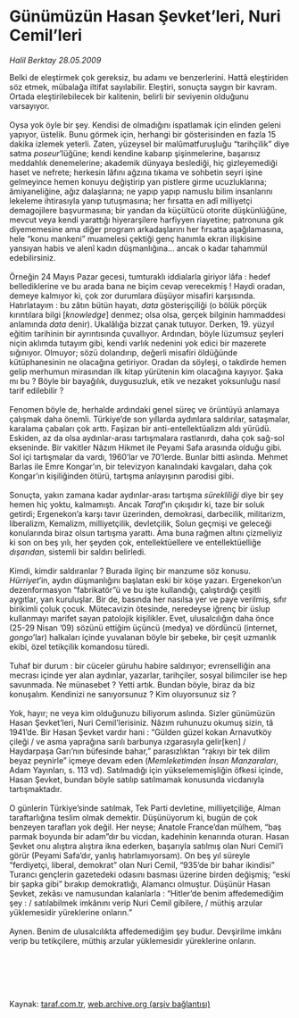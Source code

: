 # Günümüzün Hasan Şevket’leri, Nuri Cemil’leri

*Halil Berktay 28.05.2009*

<div class="taraf_structure_2col_1zq">
<div class="margen_n">



 <p>Belki de eleştirmek çok gereksiz, bu adamı ve benzerlerini. Hattâ eleştiriden söz etmek, mübalağa iltifat sayılabilir. Eleştiri, sonuçta saygın bir kavram. Ortada eleştirilebilecek bir kalitenin, belirli bir seviyenin olduğunu varsayıyor. <br/><br/>Oysa yok öyle bir şey. Kendisi de olmadığını ispatlamak için elinden geleni yapıyor, üstelik. Bunu görmek için, herhangi bir gösterisinden en fazla 15 dakika izlemek yeterli. Zaten, yüzeysel bir malûmatfuruşluğu “tarihçilik” diye satma <i>poseur</i>’lüğüne; kendi kendine kabarıp şişinmelerine, başarısız meddahlık denemelerine; akademik dünyaya beslediği, hiç gizleyemediği haset ve nefrete; herkesin lâfını ağzına tıkama ve sohbetin seyri işine gelmeyince hemen konuyu değiştirip yan pistlere girme ucuzluklarına; âmiyaneliğine, ağız dalaşlarına; ne yapıp yapıp namuslu bilim insanlarını lekeleme ihtirasıyla yanıp tutuşmasına; her fırsatta en adî milliyetçi demagojilere başvurmasına; bir yandan da küçültücü otorite düşkünlüğüne, mevcut veya kendi yarattığı hiyerarşilere harfiyyen riayetine; patronuna gık diyememesine ama diğer program arkadaşlarını her fırsatta aşağılamasına, hele “konu mankeni” muamelesi çektiği genç hanımla ekran ilişkisine yansıyan habis ve alenî kadın düşmanlığına... ancak o kadar tahammül edebilirsiniz. <br/><br/>Örneğin 24 Mayıs Pazar gecesi, tumturaklı iddialarla giriyor lâfa : hedef bellediklerine ve bu arada bana ne biçim cevap verecekmiş ! Haydi oradan, demeye kalmıyor ki, çok zor durumlara düşüyor misafiri karşısında. Hatırlatayım : bu zâtın bütün hayatı, <i>data</i> gösterişçiliği (o bölük pörçük kırıntılara bilgi [<i>knowledge</i>] denmez; olsa olsa, gerçek bilginin hammaddesi anlamında <i>data</i> denir). Ukalâlığa bizzat çanak tutuyor. Derken, 19. yüzyıl eğitim tarihinin bir ayrıntısında çuvallıyor. Ardından, böyle lüzumsuz şeyleri niçin aklımda tutayım gibi, kendi varlık nedenini yok edici bir mazerete sığınıyor. Olmuyor; sözü dolandırıp, değerli misafiri öldüğünde kütüphanesinin ne olacağına getiriyor. Oradan da söyleşi, o takdirde hemen gelip merhumun mirasından ilk kitap yürütenin kim olacağına kayıyor. Şaka mı bu ? Böyle bir bayağılık, duygusuzluk, etik ve nezaket yoksunluğu nasıl tarif edilebilir ? <br/><br/>Fenomen böyle de, herhalde ardındaki genel süreç ve örüntüyü anlamaya çalışmak daha önemli. Türkiye’de son yıllarda aydınlara saldırılar, sataşmalar, karalama çabaları çok arttı. Faşizan bir anti-entellektüalizm aldı yürüdü. Eskiden, az da olsa aydınlar-arası tartışmalara rastlanırdı, daha çok sağ-sol ekseninde. Bir vakitler Nâzım Hikmet ile Peyami Safa arasında olduğu gibi. Sol içi tartışmalar da vardı, 1960’lar ve 70’lerde. Bunlar bitti aslında. Mehmet Barlas ile Emre Kongar’ın, bir televizyon kanalındaki kavgaları, daha çok Kongar’ın kişiliğinden ötürü, tartışma anlayışının parodisi gibi. <br/><br/>Sonuçta, yakın zamana kadar aydınlar-arası tartışma <i>sürekliliği</i> diye bir şey hemen hiç yoktu, kalmamıştı. Ancak <i>Taraf</i>’ın çıkışıdır ki, taze bir soluk getirdi; Ergenekon’a karşı tavır üzerinden, demokrasi, darbecilik, militarizm, liberalizm, Kemalizm, milliyetçilik, devletçilik, Solun geçmişi ve geleceği konularında biraz olsun tartışma yarattı. Ama buna rağmen altını çizmeliyiz ki son on beş yılı, her şeyden çok, entellektüellere ve entellektüelliğe <i>dışarıdan</i>, sistemli bir saldırı belirledi. <br/><br/>Kimdi, kimdir saldıranlar ? Burada ilginç bir manzume söz konusu. <i>Hürriyet</i>’in, aydın düşmanlığını başlatan eski bir köşe yazarı. Ergenekon’un dezenformasyon “fabrikatör”ü ve bu işte kullandığı, çalıştırdığı çeşitli aygıtlar, yan kuruluşlar. Bir de, basında her nasılsa yer ve paye verilmiş, sıfır birikimli çoluk çocuk. Mütecavizin ötesinde, neredeyse iğrenç bir üslup kullanmayı marifet sayan patolojik kişilikler. Evet, ulusalcılığın daha önce (25-29 Nisan ’09) sözünü ettiğim üçüncü (medya) ve dördüncü (internet, <i>gongo</i>’lar) halkaları içinde yuvalanan böyle bir şebeke, bir çeşit uzmanlık ekibi, özel tetikçilik komandosu türedi. <br/><br/>Tuhaf bir durum : bir cüceler güruhu habire saldırıyor; evrenselliğin ana mecrası içinde yer alan aydınlar, yazarlar, tarihçiler, sosyal bilimciler ise hep savunmada. Ne münasebet ? Yetti artık. Bundan böyle, biraz da biz konuşalım. Kendinizi ne sanıyorsunuz ? Kim oluyorsunuz siz ? <br/><br/>Yok, hayır; ne veya kim olduğunuzu biliyorum aslında. Sizler günümüzün Hasan Şevket’leri, Nuri Cemil’lerisiniz. Nâzım ruhunuzu okumuş sizin, tâ 1941’de. Bir Hasan Şevket vardır hani : “Gülden güzel kokan Arnavutköy çileği / ve asma yaprağına sarılı barbunya ızgarasıyla gelir[ken] / Haydarpaşa Garı’nın büfesinde bahar,” parasızlıktan “rakıyı bir tek dilim beyaz peynirle” içmeye devam eden (<i>Memleketimden İnsan Manzaraları</i>, Adam Yayınları, s. 113 vd). Satılmadığı için yükselememişliğin öfkesi içinde, Hasan Şevket, bundan böyle satılıp satılmamak konusunda vicdanıyla tartışmaktadır. <br/><br/>O günlerin Türkiye’sinde satılmak, Tek Parti devletine, milliyetçiliğe, Alman taraftarlığına teslim olmak demektir. Düşünüyorum ki, bugün de çok benzeyen tarafları yok değil. Her neyse; Anatole France’dan mülhem, “baş parmak boyunda bir adam”dır bu vicdan, kadehinin kenarında oturan. Hasan Şevket onu alıştıra alıştıra ikna ederken, başarıyla satılmış olan Nuri Cemil’i görür (Peyami Safa’dır, yanlış hatırlamıyorsam). On beş yıl süreyle “ferdiyetçi, liberal, demokrat” olan Nuri Cemil, “935’de bir bahar ikindisi” Turancı gençlerin gazetedeki odasını basması üzerine birden değişmiş; “eski bir şapka gibi” bırakıp demokratlığı, Alamancı olmuştur. Düşünür Hasan Şevket, zekâsı ve namusundan kalanlarla : “Hitler’de benim affedemediğim şey : / satılabilmek imkânını verip Nuri Cemil gibilere, / müthiş arzular yüklemesidir yüreklerine onların.” <br/><br/>Aynen. Benim de ulusalcılıkta affedemediğim şey budur. Devşirilme imkânı verip bu tetikçilere, müthiş arzular yüklemesidir yüreklerine onların.</p>
<br/>
<br/>
<br/>



<br/>


<div id="taraf_not">
</div>

</div>


</div>

Kaynak: [taraf.com.tr](http://www.taraf.com.tr:80/makale/5754.htm), [web.archive.org (arşiv bağlantısı)](http://web.archive.org/web/20090826031119/http://www.taraf.com.tr:80/makale/5754.htm)
